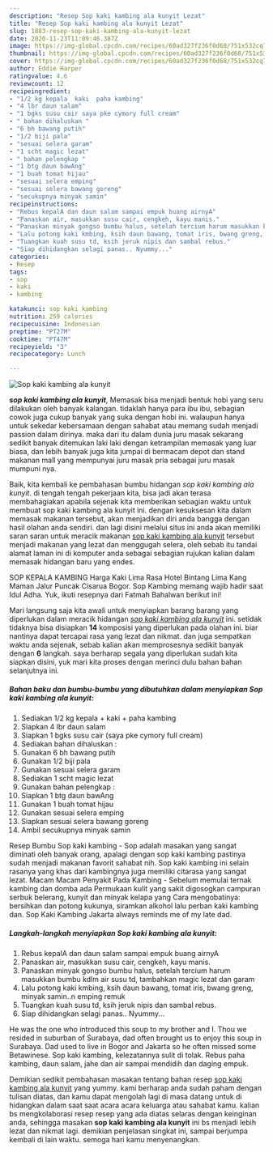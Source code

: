 ```yaml
---
description: "Resep Sop kaki kambing ala kunyit Lezat"
title: "Resep Sop kaki kambing ala kunyit Lezat"
slug: 1883-resep-sop-kaki-kambing-ala-kunyit-lezat
date: 2020-11-23T11:09:46.387Z
image: https://img-global.cpcdn.com/recipes/60ad327f236f0d68/751x532cq70/sop-kaki-kambing-ala-kunyit-foto-resep-utama.jpg
thumbnail: https://img-global.cpcdn.com/recipes/60ad327f236f0d68/751x532cq70/sop-kaki-kambing-ala-kunyit-foto-resep-utama.jpg
cover: https://img-global.cpcdn.com/recipes/60ad327f236f0d68/751x532cq70/sop-kaki-kambing-ala-kunyit-foto-resep-utama.jpg
author: Eddie Harper
ratingvalue: 4.6
reviewcount: 12
recipeingredient:
- "1/2 kg kepala  kaki  paha kambing"
- "4 lbr daun salam"
- "1 bgks susu cair saya pke cymory full cream"
- " bahan dihaluskan "
- "6 bh bawang putih"
- "1/2 biji pala"
- "sesuai selera garam"
- "1 scht magic lezat"
- " bahan pelengkap "
- "1 btg daun bawAng"
- "1 buah tomat hijau"
- "sesuai selera emping"
- "sesuai selera bawang goreng"
- "secukupnya minyak samin"
recipeinstructions:
- "Rebus kepalA dan daun salam sampai empuk buang airnyA"
- "Panaskan air, masukkan susu cair, cengkeh, kayu manis."
- "Panaskan minyak gongso bumbu halus, setelah tercium harum masukkan bumbu kdlm air susu td, tambahkan magic lezat dan garam"
- "Lalu potong kaki kmbing, ksih daun bawang, tomat iris, bwang greng, minyak samin..n emping remuk"
- "Tuangkan kuah susu td, ksih jeruk nipis dan sambal rebus."
- "Siap dihidangkan selagi panas.. Nyummy..."
categories:
- Resep
tags:
- sop
- kaki
- kambing

katakunci: sop kaki kambing 
nutrition: 259 calories
recipecuisine: Indonesian
preptime: "PT27M"
cooktime: "PT47M"
recipeyield: "3"
recipecategory: Lunch

---
```



![Sop kaki kambing ala kunyit](https://img-global.cpcdn.com/recipes/60ad327f236f0d68/751x532cq70/sop-kaki-kambing-ala-kunyit-foto-resep-utama.jpg)

<b><i>sop kaki kambing ala kunyit</i></b>, Memasak bisa menjadi bentuk hobi yang seru dilakukan oleh banyak kalangan. tidaklah hanya para ibu ibu, sebagian cowok juga cukup banyak yang suka dengan hobi ini. walaupun hanya untuk sekedar kebersamaan dengan sahabat atau memang sudah menjadi passion dalam dirinya. maka dari itu dalam dunia juru masak sekarang sedikit banyak ditemukan laki laki dengan ketrampilan memasak yang luar biasa, dan lebih banyak juga kita jumpai di bermacam depot dan stand makanan mall yang mempunyai juru masak pria sebagai juru masak mumpuni nya.

Baik, kita kembali ke pembahasan bumbu hidangan <i>sop kaki kambing ala kunyit</i>. di tengah tengah pekerjaan kita, bisa jadi akan terasa membahagiakan apabila sejenak kita memberikan sebagian waktu untuk membuat sop kaki kambing ala kunyit ini. dengan kesuksesan kita dalam memasak makanan tersebut, akan menjadikan diri anda bangga dengan hasil olahan anda sendiri. dan lagi disini melalui situs ini anda akan memiliki saran saran untuk meracik makanan <u>sop kaki kambing ala kunyit</u> tersebut menjadi makanan yang lezat dan menggugah selera, oleh sebab itu tandai alamat laman ini di komputer anda sebagai sebagian rujukan kalian dalam memasak hidangan baru yang endes.

SOP KEPALA KAMBING Harga Kaki Lima Rasa Hotel Bintang Lima Kang Maman Jalur Puncak Cisarua Bogor. Sop Kambing memang wajib hadir saat Idul Adha. Yuk, ikuti resepnya dari Fatmah Bahalwan berikut ini!


Mari langsung saja kita awali untuk menyiapkan barang barang yang diperlukan dalam meracik hidangan <u><i>sop kaki kambing ala kunyit</i></u> ini. setidak tidaknya bisa disiapkan <b>14</b> komposisi yang diperlukan pada olahan ini. biar nantinya dapat tercapai rasa yang lezat dan nikmat. dan juga sempatkan waktu anda sejenak, sebab kalian akan memprosesnya sedikit banyak dengan <b>6</b> langkah. saya berharap segala yang diperlukan sudah kita siapkan disini, yuk mari kita proses dengan merinci dulu bahan bahan selanjutnya ini.

<!--inarticleads1-->

##### Bahan baku dan bumbu-bumbu yang dibutuhkan dalam menyiapkan Sop kaki kambing ala kunyit:

1. Sediakan 1/2 kg kepala + kaki + paha kambing
1. Siapkan 4 lbr daun salam
1. Siapkan 1 bgks susu cair (saya pke cymory full cream)
1. Sediakan  bahan dihaluskan :
1. Gunakan 6 bh bawang putih
1. Gunakan 1/2 biji pala
1. Gunakan sesuai selera garam
1. Sediakan 1 scht magic lezat
1. Gunakan  bahan pelengkap :
1. Siapkan 1 btg daun bawAng
1. Gunakan 1 buah tomat hijau
1. Gunakan sesuai selera emping
1. Siapkan sesuai selera bawang goreng
1. Ambil secukupnya minyak samin


Resep Bumbu Sop kaki kambing - Sop adalah masakan yang sangat diminati oleh banyak orang, apalagi dengan sop kaki kambing pastinya sudah menjadi makanan favorit sahabat nih. Sop kaki kambing ini selain rasanya yang khas dari kambingnya juga memiliki citarasa yang sangat lezat. Macam Macam Penyakit Pada Kambing - Sebelum memulai ternak kambing dan domba ada Permukaan kulit yang sakit digosogkan campuran serbuk belerang, kunyit dan minyak kelapa yang Cara mengobatinya: bersihkan dan potong kukunya, siramkan alkohol lalu perban kaki kambing dan. Sop Kaki Kambing Jakarta always reminds me of my late dad. 

<!--inarticleads2-->

##### Langkah-langkah menyiapkan Sop kaki kambing ala kunyit:

1. Rebus kepalA dan daun salam sampai empuk buang airnyA
1. Panaskan air, masukkan susu cair, cengkeh, kayu manis.
1. Panaskan minyak gongso bumbu halus, setelah tercium harum masukkan bumbu kdlm air susu td, tambahkan magic lezat dan garam
1. Lalu potong kaki kmbing, ksih daun bawang, tomat iris, bwang greng, minyak samin..n emping remuk
1. Tuangkan kuah susu td, ksih jeruk nipis dan sambal rebus.
1. Siap dihidangkan selagi panas.. Nyummy...


He was the one who introduced this soup to my brother and I. Thou we resided in suburban of Surabaya, dad often brought us to enjoy this soup in Surabaya. Dad used to live in Bogor and Jakarta so he often missed some Betawinese. Sop kaki kambing, kelezatannya sulit di tolak. Rebus paha kambing, daun salam, jahe dan air sampai mendidih dan daging empuk. 

Demikian sedikit pembahasan masakan tentang bahan resep <u>sop kaki kambing ala kunyit</u> yang yummy. kami berharap anda sudah paham dengan tulisan diatas, dan kamu dapat mengolah lagi di masa datang untuk di hidangkan dalam saat saat acara acara keluarga atau sahabat kamu. kalian bs mengkolaborasi resep resep yang ada diatas selaras dengan keinginan anda, sehingga masakan <b>sop kaki kambing ala kunyit</b> ini bs menjadi lebih lezat dan nikmat lagi. demikian penjelasan singkat ini, sampai berjumpa kembali di lain waktu. semoga hari kamu menyenangkan.
